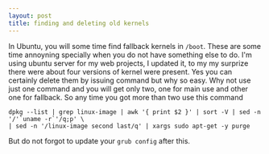 ```yaml
---
layout: post
title: finding and deleting old kernels
---
```


In Ubuntu, you will some time find fallback kernels in `/boot`. These are
        some time annoyning specially when you do not have something else to do.
        I'm using ubuntu server for my web projects, I updated it, to my my
        surprize there were about four versions of kernel were present. Yes you
        can certainly delete them by issuing command but why so easy. Why not
        use just one command and you will get only two, one for main use and
        other one for fallback.
So any time you got more than two use this command
```
dpkg --list | grep linux-image | awk '{ print $2 }' | sort -V | sed -n '/'`uname -r`'/q;p' \
| sed -n '/linux-image second last/q' | xargs sudo apt-get -y purge
```

But do not forgot to update your `grub config` after this.
